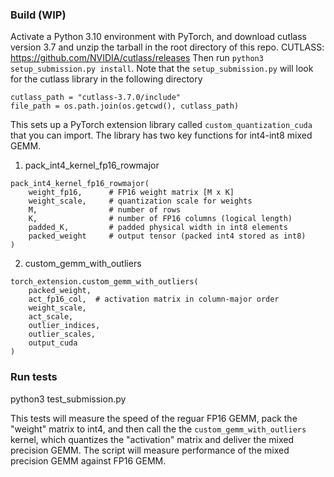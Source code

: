 ### Build (WIP)
Activate a Python 3.10 environment with PyTorch, and download cutlass version 3.7 and unzip the tarball in the root directory of this repo. CUTLASS: https://github.com/NVIDIA/cutlass/releases
Then run `python3 setup_submission.py install`. Note that the `setup_submission.py` will look for the cutlass library in the following directory
```
cutlass_path = "cutlass-3.7.0/include"
file_path = os.path.join(os.getcwd(), cutlass_path)
```
This sets up a PyTorch extension library called `custom_quantization_cuda` that you can import.
The library has two key functions for int4-int8 mixed GEMM.
1. pack_int4_kernel_fp16_rowmajor
```
pack_int4_kernel_fp16_rowmajor(
    weight_fp16,      # FP16 weight matrix [M x K]
    weight_scale,     # quantization scale for weights
    M,                # number of rows
    K,                # number of FP16 columns (logical length)
    padded_K,         # padded physical width in int8 elements
    packed_weight     # output tensor (packed int4 stored as int8)
)
```
2. custom_gemm_with_outliers
```
torch_extension.custom_gemm_with_outliers(
    packed_weight,
    act_fp16_col,  # activation matrix in column-major order
    weight_scale,
    act_scale,
    outlier_indices,
    outlier_scales,
    output_cuda
)
```
### Run tests
python3 test_submission.py

This tests will measure the speed of the reguar FP16 GEMM, pack the "weight" matrix to int4, and then call the the `custom_gemm_with_outliers` kernel, which quantizes the "activation" matrix and deliver the mixed precision GEMM. The script will measure performance of the mixed precision GEMM against FP16 GEMM.
